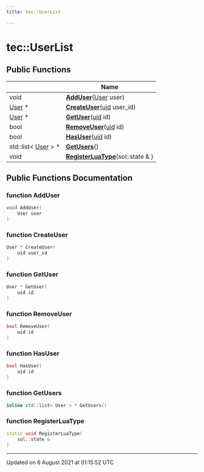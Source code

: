 ```yaml
---
title: tec::UserList

---
```


# tec::UserList





## Public Functions

|                | Name           |
| -------------- | -------------- |
| void | **[AddUser](/engine/Classes/classtec_1_1_user_list/#function-adduser)**([User](/engine/Classes/classtec_1_1user_1_1_user/) user) |
| [User](/engine/Classes/classtec_1_1user_1_1_user/) * | **[CreateUser](/engine/Classes/classtec_1_1_user_list/#function-createuser)**([uid](/engine/Namespaces/namespacetec/#typedef-uid) user_id) |
| [User](/engine/Classes/classtec_1_1user_1_1_user/) * | **[GetUser](/engine/Classes/classtec_1_1_user_list/#function-getuser)**([uid](/engine/Namespaces/namespacetec/#typedef-uid) id) |
| bool | **[RemoveUser](/engine/Classes/classtec_1_1_user_list/#function-removeuser)**([uid](/engine/Namespaces/namespacetec/#typedef-uid) id) |
| bool | **[HasUser](/engine/Classes/classtec_1_1_user_list/#function-hasuser)**([uid](/engine/Namespaces/namespacetec/#typedef-uid) id) |
| std::list< [User](/engine/Classes/classtec_1_1user_1_1_user/) > * | **[GetUsers](/engine/Classes/classtec_1_1_user_list/#function-getusers)**() |
| void | **[RegisterLuaType](/engine/Classes/classtec_1_1_user_list/#function-registerluatype)**(sol::state & ) |

## Public Functions Documentation

### function AddUser

```cpp
void AddUser(
    User user
)
```


### function CreateUser

```cpp
User * CreateUser(
    uid user_id
)
```


### function GetUser

```cpp
User * GetUser(
    uid id
)
```


### function RemoveUser

```cpp
bool RemoveUser(
    uid id
)
```


### function HasUser

```cpp
bool HasUser(
    uid id
)
```


### function GetUsers

```cpp
inline std::list< User > * GetUsers()
```


### function RegisterLuaType

```cpp
static void RegisterLuaType(
    sol::state & 
)
```


-------------------------------

Updated on  6 August 2021 at 01:15:52 UTC